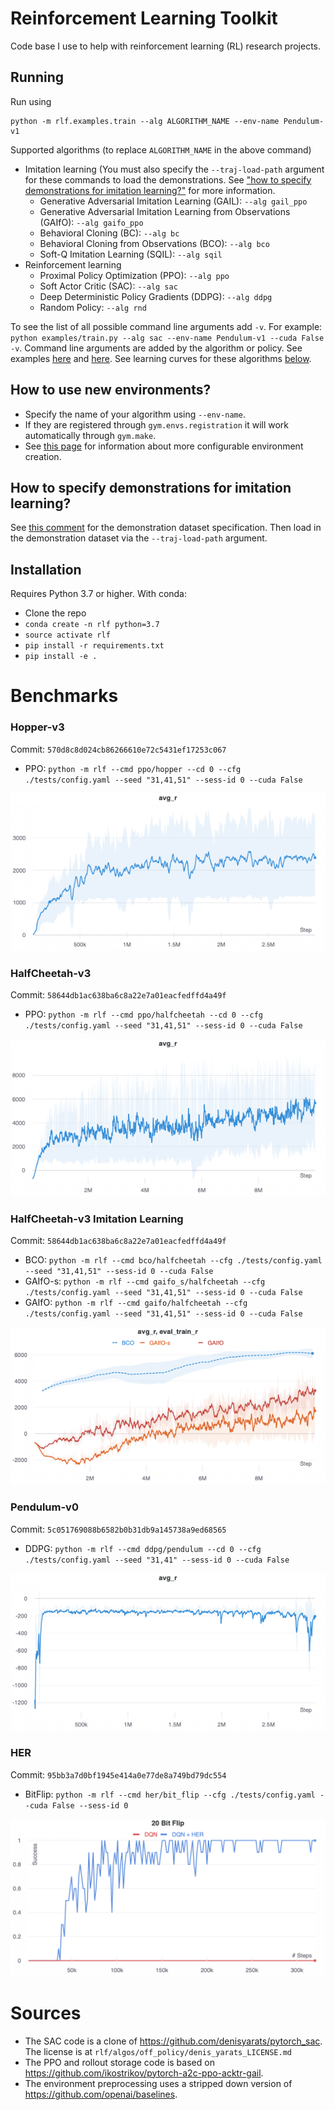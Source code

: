 # Reinforcement Learning Toolkit

Code base I use to help with reinforcement learning (RL) research projects.

## Running
Run using
```
python -m rlf.examples.train --alg ALGORITHM_NAME --env-name Pendulum-v1
```
Supported algorithms (to replace `ALGORITHM_NAME` in the above command) 
* Imitation learning (You must also specify the `--traj-load-path` argument for these commands to load the demonstrations. See ["how to specify demonstrations for imitation learning?"](https://github.com/ASzot/rl-toolkit#how-to-specify-demonstrations-for-imitation-learning) for more information.
    * Generative Adversarial Imitation Learning (GAIL): `--alg gail_ppo`
    * Generative Adversarial Imitation Learning from Observations (GAIfO): `--alg gaifo_ppo`
    * Behavioral Cloning (BC): `--alg bc`
    * Behavioral Cloning from Observations (BCO): `--alg bco`
    * Soft-Q Imitation Learning (SQIL): `--alg sqil`
* Reinforcement learning
    * Proximal Policy Optimization (PPO): `--alg ppo`
    * Soft Actor Critic (SAC): `--alg sac`
    * Deep Deterministic Policy Gradients (DDPG): `--alg ddpg`
    * Random Policy: `--alg rnd`

To see the list of all possible command line arguments add `-v`. For example: `python examples/train.py --alg sac --env-name Pendulum-v1 --cuda False -v`. Command line arguments are added by the algorithm or policy. See examples [here](https://github.com/ASzot/rl-toolkit/blob/1edcb1ed12abbf2c8691a1bf8bba56294d1f4c31/rlf/algos/il/gail.py#L301) and [here](https://github.com/ASzot/rl-toolkit/blob/1edcb1ed12abbf2c8691a1bf8bba56294d1f4c31/rlf/args.py#L50).  See learning curves for these algorithms [below](https://github.com/ASzot/rl-toolkit#benchmarks).

## How to use new environments?
* Specify the name of your algorithm using `--env-name`.
* If they are registered through `gym.envs.registration` it will work automatically through `gym.make`.
* See [this page](https://github.com/ASzot/rl-toolkit/tree/master/rlf/envs#readme) for information about more configurable environment creation.

## How to specify demonstrations for imitation learning?
See [this comment](https://github.com/ASzot/rl-toolkit/blob/1edcb1ed12abbf2c8691a1bf8bba56294d1f4c31/rlf/il/il_dataset.py#L26) for the demonstration dataset specification. Then load in the demonstration dataset via the `--traj-load-path` argument.


## Installation
Requires Python 3.7 or higher. With conda: 

- Clone the repo
- `conda create -n rlf python=3.7`
- `source activate rlf`
- `pip install -r requirements.txt`
- `pip install -e .`


# Benchmarks
### Hopper-v3

Commit: `570d8c8d024cb86266610e72c5431ef17253c067`
- PPO: `python -m rlf --cmd ppo/hopper --cd 0 --cfg ./tests/config.yaml --seed "31,41,51" --sess-id 0 --cuda False` 

![Hopper-v3](https://github.com/ASzot/rl-toolkit/blob/master/bench_plots/hopper.png)

### HalfCheetah-v3
Commit: `58644db1ac638ba6c8a22e7a01eacfedffd4a49f`
- PPO: `python -m rlf --cmd ppo/halfcheetah --cd 0 --cfg ./tests/config.yaml --seed "31,41,51" --sess-id 0 --cuda False`

![Hopper-v3](https://github.com/ASzot/rl-toolkit/blob/master/bench_plots/halfcheetah.png)

### HalfCheetah-v3 Imitation Learning
Commit: `58644db1ac638ba6c8a22e7a01eacfedffd4a49f`
- BCO: `python -m rlf --cmd bco/halfcheetah --cfg ./tests/config.yaml --seed "31,41,51" --sess-id 0 --cuda False` 
- GAIfO-s: `python -m rlf --cmd gaifo_s/halfcheetah --cfg ./tests/config.yaml --seed "31,41,51" --sess-id 0 --cuda False` 
- GAIfO: `python -m rlf --cmd gaifo/halfcheetah --cfg ./tests/config.yaml --seed "31,41,51" --sess-id 0 --cuda False` 

![Hopper-v3](https://github.com/ASzot/rl-toolkit/blob/master/bench_plots/halfcheetah_il.png)

### Pendulum-v0
Commit: `5c051769088b6582b0b31db9a145738a9ed68565`
- DDPG: `python -m rlf --cmd ddpg/pendulum --cd 0 --cfg ./tests/config.yaml --seed "31,41" --sess-id 0 --cuda False`

![Pendulum-v0](https://github.com/ASzot/rl-toolkit/blob/master/bench_plots/pendulum.png)

### HER
Commit: `95bb3a7d0bf1945e414a0e77de8a749bd79dc554`
- BitFlip: `python -m rlf --cmd her/bit_flip --cfg ./tests/config.yaml --cuda False --sess-id 0`

![HER](https://github.com/ASzot/rl-toolkit/blob/master/bench_plots/her.png)

# Sources
* The SAC code is a clone of https://github.com/denisyarats/pytorch_sac.
  The license is at `rlf/algos/off_policy/denis_yarats_LICENSE.md`
* The PPO and rollout storage code is based on https://github.com/ikostrikov/pytorch-a2c-ppo-acktr-gail.
* The environment preprocessing uses a stripped down version of https://github.com/openai/baselines.
